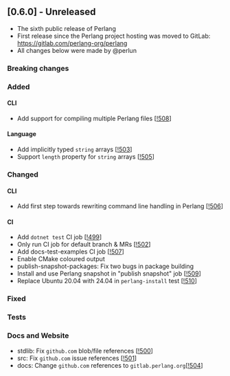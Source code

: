 ## [0.6.0] - Unreleased
- The sixth public release of Perlang
- First release since the Perlang project hosting was moved to GitLab: https://gitlab.com/perlang-org/perlang
- All changes below were made by @perlun

### Breaking changes

### Added
#### CLI
- Add support for compiling multiple Perlang files [[!508][508]]

#### Language
- Add implicitly typed `string` arrays [[!503][503]]
- Support `length` property for `string` arrays [[!505][505]]

### Changed
#### CLI
- Add first step towards rewriting command line handling in Perlang [[!506][506]]

#### CI
- Add `dotnet test` CI job [[!499][499]]
- Only run CI job for default branch & MRs [[!502][502]]
- Add docs-test-examples CI job [[!507][507]]
- Enable CMake coloured output
- publish-snapshot-packages: Fix two bugs in package building
- Install and use Perlang snapshot in "publish snapshot" job [[!509][509]]
- Replace Ubuntu 20.04 with 24.04 in `perlang-install` test [[!510][510]]

### Fixed

### Tests

### Docs and Website
- stdlib: Fix `github.com` blob/file references [[!500][500]]
- src: Fix `github.com` issue references [[!501][501]]
- docs: Change `github.com` references to `gitlab.perlang.org`[[!504][504]]

[499]: https://gitlab.perlang.org/perlang/perlang/merge_requests/499
[500]: https://gitlab.perlang.org/perlang/perlang/merge_requests/500
[501]: https://gitlab.perlang.org/perlang/perlang/merge_requests/501
[502]: https://gitlab.perlang.org/perlang/perlang/merge_requests/502
[503]: https://gitlab.perlang.org/perlang/perlang/merge_requests/503
[504]: https://gitlab.perlang.org/perlang/perlang/merge_requests/504
[505]: https://gitlab.perlang.org/perlang/perlang/merge_requests/505
[506]: https://gitlab.perlang.org/perlang/perlang/merge_requests/506
[507]: https://gitlab.perlang.org/perlang/perlang/merge_requests/507
[508]: https://gitlab.perlang.org/perlang/perlang/merge_requests/508
[509]: https://gitlab.perlang.org/perlang/perlang/merge_requests/509
[510]: https://gitlab.perlang.org/perlang/perlang/merge_requests/510
